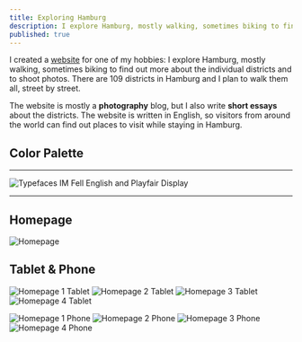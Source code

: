 ```yaml
---
title: Exploring Hamburg
description: I explore Hamburg, mostly walking, sometimes biking to find out more about the individual districts and to shoot photos.
published: true
---
```


<Row variant="bigLeft" marginBottom>

I created a [website](https://hamburg.stefanimhoff.de/) for one of my hobbies: I explore Hamburg, mostly walking, sometimes biking to find out more about the individual districts and to shoot photos. There are 109 districts in Hamburg and I plan to walk them all, street by street.

The website is mostly a **photography** blog, but I also write **short essays** about the districts. The website is written in English, so visitors from around the world can find out places to visit while staying in Hamburg.

</Row>

<Row variant="fullsize" marginBottom>

## Color Palette

</Row>

<Row variant="variable" minWidth="10rem" marginBottom>

<ColorSwatch color="#000000" />
<ColorSwatch color="#1E2433" />
<ColorSwatch color="#253358" />
<ColorSwatch color="#42413F" />
<ColorSwatch color="#C19755" />
<ColorSwatch color="#FFFFFF" />

</Row>

---

<Row variant="center" marginBottom>

![Typefaces IM Fell English and Playfair Display](./images/hamburg-blog-typefaces.svg)

</Row>

---

<Row variant="center" marginBottom>

## Homepage

</Row>

<Row variant="center" marginBottom>

![Homepage](./images/hamburg-blog-homepage.jpg)

</Row>

<Row variant="center" marginBottom>

## Tablet & Phone

</Row>

<Row variant="variable" marginBottom>

![Homepage 1 Tablet](./images/hamburg-blog-mobile-tablet-1.jpg)
![Homepage 2 Tablet](./images/hamburg-blog-mobile-tablet-2.jpg)
![Homepage 3 Tablet](./images/hamburg-blog-mobile-tablet-3.jpg)
![Homepage 4 Tablet](./images/hamburg-blog-mobile-tablet-4.jpg)

</Row>

<Row variant="variable">

![Homepage 1 Phone](./images/hamburg-blog-mobile-phone-1.jpg)
![Homepage 2 Phone](./images/hamburg-blog-mobile-phone-2.jpg)
![Homepage 3 Phone](./images/hamburg-blog-mobile-phone-3.jpg)
![Homepage 4 Phone](./images/hamburg-blog-mobile-phone-4.jpg)

</Row>
